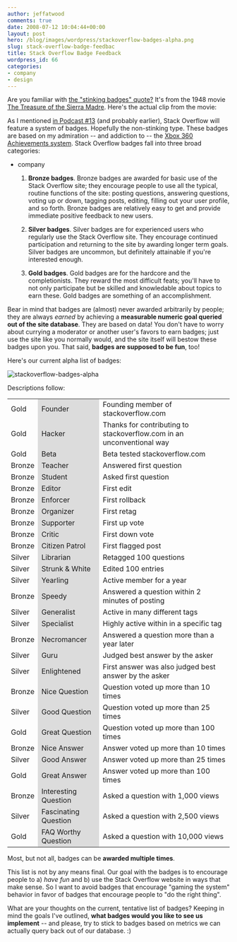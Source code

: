 ```yaml
---
author: jeffatwood
comments: true
date: 2008-07-12 10:04:44+00:00
layout: post
hero: /blog/images/wordpress/stackoverflow-badges-alpha.png
slug: stack-overflow-badge-feedbac
title: Stack Overflow Badge Feedback
wordpress_id: 66
categories:
- company
- design
---
```



Are you familiar with [the "stinking badges" quote?](http://en.wikipedia.org/wiki/Stinking_badges) It's from the 1948 movie [The Treasure of the Sierra Madre](http://www.imdb.com/title/tt0040897/). Here's the actual clip from the movie:







As I mentioned [in Podcast #13](http://blog.stackoverflow.com/2008/07/podcast-13/) (and probably earlier), Stack Overflow will feature a system of badges. Hopefully the non-stinking type. These badges are based on my admiration -- and addiction to -- the [Xbox 360 Achievements system](http://www.xbox360achievements.org/index.php). Stack Overflow badges fall into three broad categories:
- company




  1. **Bronze badges**. Bronze badges are awarded for basic use of the Stack Overflow site; they encourage people to use all the typical, routine functions of the site: posting questions, answering questions, voting up or down, tagging posts, editing, filling out your user profile, and so forth. Bronze badges are relatively easy to get and provide immediate positive feedback to new users.




  2. **Silver badges**. Silver badges are for experienced users who regularly use the Stack Overflow site. They encourage continued participation and returning to the site by awarding longer term goals. Silver badges are uncommon, but definitely attainable if you're interested enough.




  3. **Gold badges**. Gold badges are for the hardcore and the completionists. They reward the most difficult feats; you'll have to not only participate but be skilled and knowledable about topics to earn these. Gold badges are something of an accomplishment.




Bear in mind that badges are (almost) never awarded arbitrarily by people; they are always _earned_ by achieving a **measurable numeric goal queried out of the site database**. They are based on data! You don't have to worry about currying a moderator or another user's favors to earn badges; just use the site like you normally would, and the site itself will bestow these badges upon you. That said, **badges are supposed to be fun**, too!



Here's our current alpha list of badges:



![stackoverflow-badges-alpha](/blog/images/wordpress/stackoverflow-badges-alpha.png)



Descriptions follow:



<table cellpadding="5" width="600" cellspacing="0" >
<tr >
<td >Gold
</td>
<td style="background-color: gainsboro;" >Founder
</td>
<td > Founding member of stackoverflow.com
</td></tr>
<tr >
<td >Gold
</td>
<td style="background-color: gainsboro;" >Hacker
</td>
<td > Thanks for contributing to stackoverflow.com in an unconventional way
</td></tr>
<tr >
<td >Gold
</td>
<td style="background-color: gainsboro;" >Beta
</td>
<td > Beta tested stackoverflow.com
</td></tr>
<tr >
<td >Bronze
</td>
<td style="background-color: gainsboro;" >Teacher
</td>
<td > Answered first question
</td></tr>
<tr >
<td >Bronze
</td>
<td style="background-color: gainsboro;" >Student
</td>
<td > Asked first question
</td></tr>
<tr >
<td >Bronze
</td>
<td style="background-color: gainsboro;" >Editor
</td>
<td > First edit
</td></tr>
<tr >
<td >Bronze
</td>
<td style="background-color: gainsboro;" >Enforcer
</td>
<td > First rollback
</td></tr>
<tr >
<td >Bronze
</td>
<td style="background-color: gainsboro;" >Organizer
</td>
<td > First retag
</td></tr>
<tr >
<td >Bronze
</td>
<td style="background-color: gainsboro;" >Supporter
</td>
<td > First up vote
</td></tr>
<tr >
<td >Bronze
</td>
<td style="background-color: gainsboro;" >Critic
</td>
<td > First down vote
</td></tr>
<tr >
<td >Bronze
</td>
<td style="background-color: gainsboro;" >Citizen Patrol
</td>
<td >First flagged post
</td></tr>
<tr >
<td >Silver
</td>
<td style="background-color: gainsboro;" >Librarian
</td>
<td > Retagged 100 questions
</td></tr>
<tr >
<td >Silver
</td>
<td style="background-color: gainsboro;" >Strunk & White
</td>
<td > Edited 100 entries
</td></tr>
<tr >
<td >Silver
</td>
<td style="background-color: gainsboro;" >Yearling
</td>
<td > Active member for a year
</td></tr>
<tr >
<td >Bronze
</td>
<td style="background-color: gainsboro;" >Speedy
</td>
<td > Answered a question within 2 minutes of posting
</td></tr>
<tr >
<td >Silver
</td>
<td style="background-color: gainsboro;" >Generalist
</td>
<td > Active in many different tags
</td></tr>
<tr >
<td >Silver
</td>
<td style="background-color: gainsboro;" >Specialist
</td>
<td > Highly active within in a specific tag
</td></tr>
<tr >
<td >Bronze
</td>
<td style="background-color: gainsboro;" >Necromancer
</td>
<td > Answered a question more than a year later
</td></tr>
<tr >
<td >Silver
</td>
<td style="background-color: gainsboro;" >Guru
</td>
<td > Judged best answer by the asker
</td></tr>

<tr >
<td >Silver
</td>
<td style="background-color: gainsboro;" >Enlightened
</td>
<td > First answer was also judged best answer by the asker
</td></tr>
<tr >
<td >Bronze
</td>
<td style="background-color: gainsboro;" >Nice Question
</td>
<td > Question voted up more than 10 times
</td></tr>
<tr >
<td >Silver
</td>
<td style="background-color: gainsboro;" >Good Question
</td>
<td > Question voted up more than 25 times
</td></tr>
<tr >
<td >Gold
</td>
<td style="background-color: gainsboro;" >Great Question
</td>
<td > Question voted up more than 100 times
</td></tr>
<tr >
<td >Bronze
</td>
<td style="background-color: gainsboro;" >Nice Answer
</td>
<td > Answer voted up more than 10 times
</td></tr>
<tr >
<td >Silver
</td>
<td style="background-color: gainsboro;" >Good Answer
</td>
<td > Answer voted up more than 25 times
</td></tr>
<tr >
<td >Gold
</td>
<td style="background-color: gainsboro;" >Great Answer
</td>
<td > Answer voted up more than 100 times
</td></tr>
<tr >
<td >Bronze
</td>
<td style="background-color: gainsboro;" >Interesting Question
</td>
<td > Asked a question with 1,000 views
</td></tr>
<tr >
<td >Silver
</td>
<td style="background-color: gainsboro;" >Fascinating Question
</td>
<td > Asked a question with 2,500 views
</td></tr>
<tr >
<td >Gold
</td>
<td style="background-color: gainsboro;" >FAQ Worthy Question
</td>
<td > Asked a question with 10,000 views
</td></tr>
</table>



Most, but not all, badges can be **awarded multiple times**.



This list is not by any means final. Our goal with the badges is to encourage people to a) _have fun_ and b) use the Stack Overflow website in ways that make sense. So I want to avoid badges that encourage "gaming the system" behavior in favor of badges that encourage people to "do the right thing".



What are your thoughts on the current, tentative list of badges? Keeping in mind the goals I've outlined, **what badges would you like to see us implement** -- and please, try to stick to badges based on metrics we can actually query back out of our database. :)

